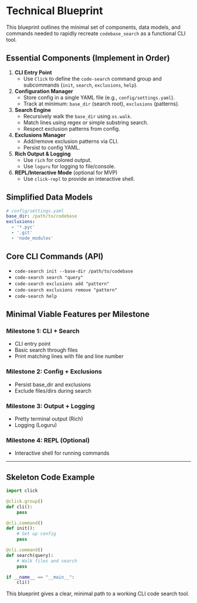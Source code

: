 # Technical Blueprint

This blueprint outlines the minimal set of components, data models, and commands needed to rapidly recreate `codebase_search` as a functional CLI tool.

## Essential Components (Implement in Order)
1. **CLI Entry Point**
   - Use `Click` to define the `code-search` command group and subcommands (`init`, `search`, `exclusions`, `help`).
2. **Configuration Manager**
   - Store config in a single YAML file (e.g., `config/settings.yaml`).
   - Track at minimum: `base_dir` (search root), `exclusions` (patterns).
3. **Search Engine**
   - Recursively walk the `base_dir` using `os.walk`.
   - Match lines using regex or simple substring search.
   - Respect exclusion patterns from config.
4. **Exclusions Manager**
   - Add/remove exclusion patterns via CLI.
   - Persist to config YAML.
5. **Rich Output & Logging**
   - Use `rich` for colored output.
   - Use `loguru` for logging to file/console.
6. **REPL/Interactive Mode** (optional for MVP)
   - Use `click-repl` to provide an interactive shell.

## Simplified Data Models
```yaml
# config/settings.yaml
base_dir: /path/to/codebase
exclusions:
  - '*.pyc'
  - '.git'
  - 'node_modules'
```

## Core CLI Commands (API)
- `code-search init --base-dir /path/to/codebase`
- `code-search search "query"`
- `code-search exclusions add "pattern"`
- `code-search exclusions remove "pattern"`
- `code-search help`

## Minimal Viable Features per Milestone
### Milestone 1: CLI + Search
- CLI entry point
- Basic search through files
- Print matching lines with file and line number

### Milestone 2: Config + Exclusions
- Persist base_dir and exclusions
- Exclude files/dirs during search

### Milestone 3: Output + Logging
- Pretty terminal output (Rich)
- Logging (Loguru)

### Milestone 4: REPL (Optional)
- Interactive shell for running commands

---

## Skeleton Code Example
```python
import click

@click.group()
def cli():
    pass

@cli.command()
def init():
    # Set up config
    pass

@cli.command()
def search(query):
    # Walk files and search
    pass

if __name__ == "__main__":
    cli()
```

This blueprint gives a clear, minimal path to a working CLI code search tool.
